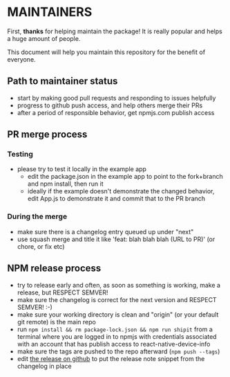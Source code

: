 # MAINTAINERS

First, **thanks** for helping maintain the package! It is really popular and helps a huge amount of people.

This document will help you maintain this repository for the benefit of everyone.

## Path to maintainer status

- start by making good pull requests and responding to issues helpfully
- progress to github push access, and help others merge their PRs
- after a period of responsible behavior, get npmjs.com publish access

## PR merge process

### Testing

- please try to test it locally in the example app
  - edit the package.json in the example app to point to the fork+branch and npm install, then run it
  - ideally if the example doesn't demonstrate the changed behavior, edit App.js to demonstrate it and commit that to the PR branch

### During the merge

- make sure there is a changelog entry queued up under "next"
- use squash merge and title it like 'feat: blah blah blah (URL to PR)' (or chore, or fix etc)

## NPM release process

- try to release early and often, as soon as something is working, make a release, but RESPECT SEMVER!
- make sure the changelog is correct for the next version and RESPECT SEMVER! :-)
- make sure your working directory is clean and "origin" (or your default git remote) is the main repo
- run `npm install && rm package-lock.json && npm run shipit` from a terminal where you are logged in to npmjs with credentials associated with an account that has publish access to react-native-device-info
- make sure the tags are pushed to the repo afterward (`npm push --tags`)
- edit [the release on github](https://github.com/react-native-device-info/react-native-device-info/releases) to put the release note snippet from the changelog in place
